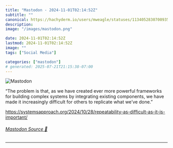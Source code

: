 ```yaml
---
title: "Mastodon - 2024-11-01T02:14:52Z"
subtitle: ""
canonical: https://hachyderm.io/users/mweagle/statuses/113405283070093567
description:
image: "/images/mastodon.png"

date: 2024-11-01T02:14:52Z
lastmod: 2024-11-01T02:14:52Z
image: ""
tags: ["Social Media"]

categories: ["mastodon"]
# generated: 2025-07-21T21:15:38-07:00
---
```

![Mastodon](/images/mastodon.png)

<p>“The problem is that, as we have created ever more powerful frameworks for building complex systems by integrating existing components, we have made it increasingly difficult for others to replicate what we’ve done.”</p><p><a href="https://systemsapproach.org/2024/10/28/repeatability-as-difficult-as-it-is-important/" target="_blank" rel="nofollow noopener noreferrer" translate="no"><span class="invisible">https://</span><span class="ellipsis">systemsapproach.org/2024/10/28</span><span class="invisible">/repeatability-as-difficult-as-it-is-important/</span></a></p>


###### [Mastodon Source 🐘](https://hachyderm.io/@mweagle/113405283070093567)

___
